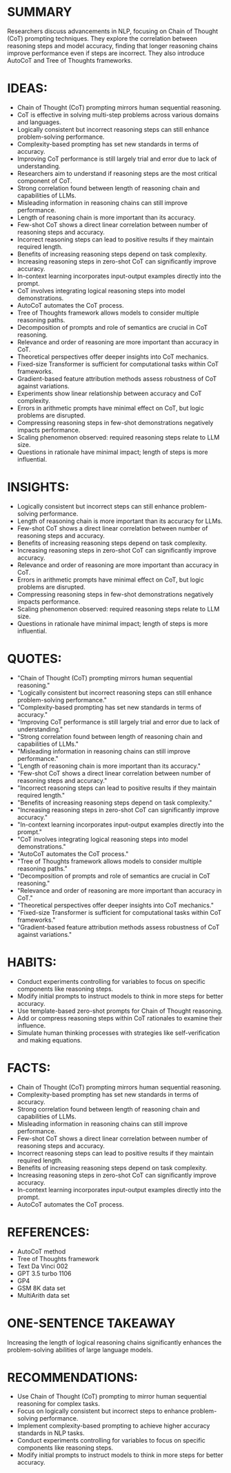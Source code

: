 # SUMMARY
Researchers discuss advancements in NLP, focusing on Chain of Thought (CoT) prompting techniques. They explore the correlation between reasoning steps and model accuracy, finding that longer reasoning chains improve performance even if steps are incorrect. They also introduce AutoCoT and Tree of Thoughts frameworks.

# IDEAS:
- Chain of Thought (CoT) prompting mirrors human sequential reasoning.
- CoT is effective in solving multi-step problems across various domains and languages.
- Logically consistent but incorrect reasoning steps can still enhance problem-solving performance.
- Complexity-based prompting has set new standards in terms of accuracy.
- Improving CoT performance is still largely trial and error due to lack of understanding.
- Researchers aim to understand if reasoning steps are the most critical component of CoT.
- Strong correlation found between length of reasoning chain and capabilities of LLMs.
- Misleading information in reasoning chains can still improve performance.
- Length of reasoning chain is more important than its accuracy.
- Few-shot CoT shows a direct linear correlation between number of reasoning steps and accuracy.
- Incorrect reasoning steps can lead to positive results if they maintain required length.
- Benefits of increasing reasoning steps depend on task complexity.
- Increasing reasoning steps in zero-shot CoT can significantly improve accuracy.
- In-context learning incorporates input-output examples directly into the prompt.
- CoT involves integrating logical reasoning steps into model demonstrations.
- AutoCoT automates the CoT process.
- Tree of Thoughts framework allows models to consider multiple reasoning paths.
- Decomposition of prompts and role of semantics are crucial in CoT reasoning.
- Relevance and order of reasoning are more important than accuracy in CoT.
- Theoretical perspectives offer deeper insights into CoT mechanics.
- Fixed-size Transformer is sufficient for computational tasks within CoT frameworks.
- Gradient-based feature attribution methods assess robustness of CoT against variations.
- Experiments show linear relationship between accuracy and CoT complexity.
- Errors in arithmetic prompts have minimal effect on CoT, but logic problems are disrupted.
- Compressing reasoning steps in few-shot demonstrations negatively impacts performance.
- Scaling phenomenon observed: required reasoning steps relate to LLM size.
- Questions in rationale have minimal impact; length of steps is more influential.

# INSIGHTS:
- Logically consistent but incorrect steps can still enhance problem-solving performance.
- Length of reasoning chain is more important than its accuracy for LLMs.
- Few-shot CoT shows a direct linear correlation between number of reasoning steps and accuracy.
- Benefits of increasing reasoning steps depend on task complexity.
- Increasing reasoning steps in zero-shot CoT can significantly improve accuracy.
- Relevance and order of reasoning are more important than accuracy in CoT.
- Errors in arithmetic prompts have minimal effect on CoT, but logic problems are disrupted.
- Compressing reasoning steps in few-shot demonstrations negatively impacts performance.
- Scaling phenomenon observed: required reasoning steps relate to LLM size.
- Questions in rationale have minimal impact; length of steps is more influential.

# QUOTES:
- "Chain of Thought (CoT) prompting mirrors human sequential reasoning."
- "Logically consistent but incorrect reasoning steps can still enhance problem-solving performance."
- "Complexity-based prompting has set new standards in terms of accuracy."
- "Improving CoT performance is still largely trial and error due to lack of understanding."
- "Strong correlation found between length of reasoning chain and capabilities of LLMs."
- "Misleading information in reasoning chains can still improve performance."
- "Length of reasoning chain is more important than its accuracy."
- "Few-shot CoT shows a direct linear correlation between number of reasoning steps and accuracy."
- "Incorrect reasoning steps can lead to positive results if they maintain required length."
- "Benefits of increasing reasoning steps depend on task complexity."
- "Increasing reasoning steps in zero-shot CoT can significantly improve accuracy."
- "In-context learning incorporates input-output examples directly into the prompt."
- "CoT involves integrating logical reasoning steps into model demonstrations."
- "AutoCoT automates the CoT process."
- "Tree of Thoughts framework allows models to consider multiple reasoning paths."
- "Decomposition of prompts and role of semantics are crucial in CoT reasoning."
- "Relevance and order of reasoning are more important than accuracy in CoT."
- "Theoretical perspectives offer deeper insights into CoT mechanics."
- "Fixed-size Transformer is sufficient for computational tasks within CoT frameworks."
- "Gradient-based feature attribution methods assess robustness of CoT against variations."

# HABITS:
- Conduct experiments controlling for variables to focus on specific components like reasoning steps.
- Modify initial prompts to instruct models to think in more steps for better accuracy.
- Use template-based zero-shot prompts for Chain of Thought reasoning.
- Add or compress reasoning steps within CoT rationales to examine their influence.
- Simulate human thinking processes with strategies like self-verification and making equations.

# FACTS:
- Chain of Thought (CoT) prompting mirrors human sequential reasoning.
- Complexity-based prompting has set new standards in terms of accuracy.
- Strong correlation found between length of reasoning chain and capabilities of LLMs.
- Misleading information in reasoning chains can still improve performance.
- Few-shot CoT shows a direct linear correlation between number of reasoning steps and accuracy.
- Incorrect reasoning steps can lead to positive results if they maintain required length.
- Benefits of increasing reasoning steps depend on task complexity.
- Increasing reasoning steps in zero-shot CoT can significantly improve accuracy.
- In-context learning incorporates input-output examples directly into the prompt.
- AutoCoT automates the CoT process.

# REFERENCES:
- AutoCoT method
- Tree of Thoughts framework
- Text Da Vinci 002
- GPT 3.5 turbo 1106
- GP4
- GSM 8K data set
- MultiArith data set

# ONE-SENTENCE TAKEAWAY
Increasing the length of logical reasoning chains significantly enhances the problem-solving abilities of large language models.

# RECOMMENDATIONS:
- Use Chain of Thought (CoT) prompting to mirror human sequential reasoning for complex tasks.
- Focus on logically consistent but incorrect steps to enhance problem-solving performance.
- Implement complexity-based prompting to achieve higher accuracy standards in NLP tasks.
- Conduct experiments controlling for variables to focus on specific components like reasoning steps.
- Modify initial prompts to instruct models to think in more steps for better accuracy.
